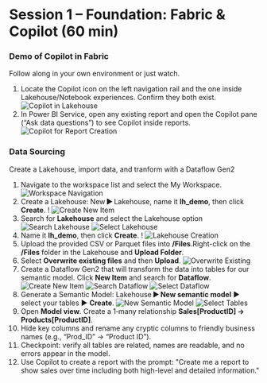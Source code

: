 # Session 1 – Foundation: Fabric & Copilot (60 min)

### Demo of Copilot in Fabric
Follow along in your own environment or just watch.

1. Locate the Copilot icon on the left navigation rail and the one inside Lakehouse/Notebook experiences. Confirm they both exist. 
![Copilot in Lakehouse](../assets/img/copilot_in_lakehouse.png)
2. In Power BI Service, open any existing report and open the Copilot pane (“Ask data questions”) to see Copilot inside reports. 
![Copilot for Report Creation](../assets/img/copilot_report_creation.png)


### Data Sourcing 
Create a Lakehouse, import data, and tranform with a Dataflow Gen2
 
1. Navigate to the workspace list and select the My Workspace.
![Workspace Navigation](../assets/img/workspace_navigation.png)
2. Create a Lakehouse:  New ► Lakehouse, name it **lh_demo**, then click **Create**. !
![Create New Item](../assets/img/create_item.png)
3. Search for **Lakehouse** and select the Lakehouse option
![Search Lakehouse](../assets/img/search_lakehouse.png)
![Select Lakehouse](../assets/img/select_lakehouse.png)
4. Name it **lh_demo**, then click **Create**. !
![Lakehouse Creation](../assets/img/create_lakehouse.png)
5. Upload the provided CSV or Parquet files into **/Files**.Right-click on the **/Files** folder in the Lakehouse and **Upload Folder**.
6. Select **Overwrite existing files** and then **Upload**.
![Overwrite Existing](../assets/img/overwrite_existing.png)
7. Create a Dataflow Gen2 that will transform the data into tables for our semantic model. Click **New Item** and search for **Dataflow**.
![Create New Item](../assets/img/create_item.png)
![Search Dataflow](../assets/img/search_dataflow.png)
![Select Dataflow](../assets/img/select_dataflow.png)
1.  Generate a Semantic Model:  Lakehouse ► **New semantic model** ► select your tables ► **Create**.
![New Semantic Model](../assets/img/new_semantic_model.png)
![Select Tables](../assets/img/select_tables.png)
1.  Open **Model view**. Create a 1‑many relationship **Sales[ProductID] → Products[ProductID]**.
2.    Hide key columns and rename any cryptic columns to friendly business names (e.g., “Prod_ID” → “Product ID”).
3.    Checkpoint: verify all tables are related, names are readable, and no errors appear in the model.
4.    Use Copilot to create a report with the prompt: "Create me a report to show sales over time including both high-level and detailed information."